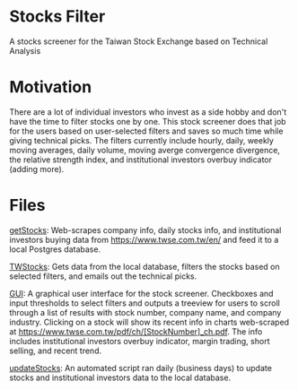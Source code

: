 # Stocks Filter
A stocks screener for the Taiwan Stock Exchange based on Technical Analysis

# Motivation
There are a lot of individual investors who invest as a side hobby and don't have the time to filter stocks one by one. This stock screener does that job for the users based on user-selected filters and saves so much time while giving technical picks. The filters currently include hourly, daily, weekly moving averages, daily volume, moving averge convergence divergence, the relative strength index, and institutional investors overbuy indicator (adding more).

# Files
[getStocks](getStocks.ipynb): Web-scrapes company info, daily stocks info, and institutional investors buying data from https://www.twse.com.tw/en/ and feed it to a local Postgres database.

[TWStocks](TWStocks.ipynb): Gets data from the local database, filters the stocks based on selected filters, and emails out the technical picks.

[GUI](GUI.ipynb): A graphical user interface for the stock screener. Checkboxes and input thresholds to select filters and outputs a treeview for users to scroll through a list of results with stock number, company name, and company industry. Clicking on a stock will show its recent info in charts web-scraped at https://www.twse.com.tw/pdf/ch/[StockNumber]_ch.pdf. The info includes institutional investors overbuy indicator, margin trading, short selling, and recent trend.

[updateStocks](updateStocks.ipynb): An automated script ran daily (business days) to update stocks and institutional investors data to the local database.
